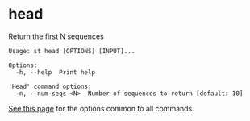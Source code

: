 # head
Return the first N sequences

```
Usage: st head [OPTIONS] [INPUT]...

Options:
  -h, --help  Print help

'Head' command options:
  -n, --num-seqs <N>  Number of sequences to return [default: 10]
```
[See this page](opts.md) for the options common to all commands.

